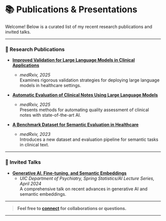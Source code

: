 # 📚 Publications & Presentations

Welcome! Below is a curated list of my recent research publications and invited talks.

---

### 📝 **Research Publications**

- **[Improved Validation for Large Language Models in Clinical Applications](https://www.medrxiv.org/content/10.1101/2025.03.05.25323466v1)**
  - *medRxiv, 2025*  
  Examines rigorous validation strategies for deploying large language models in healthcare settings.

- **[Automatic Evaluation of Clinical Notes Using Large Language Models](https://www.medrxiv.org/content/10.1101/2025.02.24.25322692v2)**
  - *medRxiv, 2025*  
  Presents methods for automating quality assessment of clinical notes with state-of-the-art AI.

- **[A Benchmark Dataset for Semantic Evaluation in Healthcare](https://www.medrxiv.org/content/10.1101/2023.09.25.23296062v1)**
  - *medRxiv, 2023*  
  Introduces a new dataset and evaluation pipeline for semantic tasks in clinical text.

---

### 🎤 **Invited Talks**

- **[Generative AI, Fine-tuning, and Semantic Embeddings](https://www.psych.uic.edu/event/psychdept-6617-spring-statisticsai-lecture-series-generative-ai-fine-tuning-and-semantic-embeddings-20240412)**
  - *UIC Department of Psychiatry, Spring Statistics/AI Lecture Series, April 2024*  
  A comprehensive talk on recent advances in generative AI and semantic embeddings.

---

> **Feel free to [connect](srivineet93@gmail.com) for collaborations or questions.**

---

